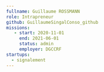 ```yaml
---
fullname: Guillaume ROSSMANN
role: Intrapreneur
github: GuillaumeSingalConso_github
missions:
   - start: 2020-11-01
     end: 2021-06-01
     status: admin
     employer: DGCCRF
startups:
  - signalement
---
```

